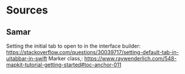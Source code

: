 #  Sources

## Samar
Setting the initial tab to open to in the interface builder: https://stackoverflow.com/questions/30039717/setting-default-tab-in-uitabbar-in-swift
Marker class,: https://www.raywenderlich.com/548-mapkit-tutorial-getting-started#toc-anchor-011
